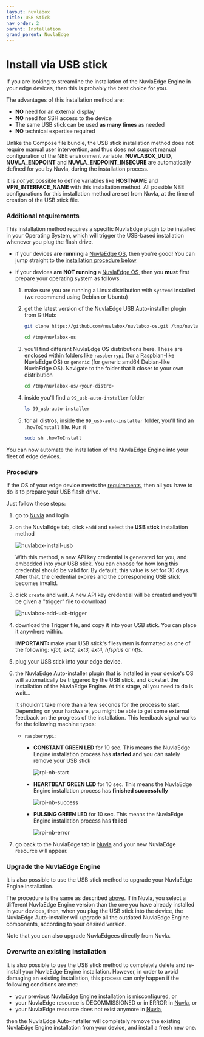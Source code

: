 ```yaml
---
layout: nuvlabox
title: USB Stick
nav_order: 2
parent: Installation
grand_parent: NuvlaEdge
---
```


# Install via USB stick

If you are looking to streamline the installation of the NuvlaEdge Engine in your edge devices, then this is probably the best choice for you.

The advantages of this installation method are:
- **NO** need for an external display
- **NO** need for SSH access to the device
- The same USB stick can be used **as many times** as needed
- **NO** technical expertise required

Unlike the Compose file bundle, the USB stick installation method does not require manual user intervention, and thus does not support manual configuration of the NBE environment variable. **NUVLABOX_UUID**, **NUVLA_ENDPOINT** and **NUVLA_ENDPOINT_INSECURE** are automatically defined for you by Nuvla, during the installation process.

It is _not_ yet possible to define variables like **HOSTNAME** and **VPN_INTERFACE_NAME** with this installation method. All possible NBE configurations for this installation method are set from Nuvla, at the time of creation of the USB stick file.

### Additional requirements

This installation method requires a specific NuvlaEdge plugin to be installed in your Operating System, which will trigger the USB-based installation whenever you plug the flash drive.

- if your devices **are running** a [NuvlaEdge OS](/nuvlabox/nuvlabox-os.html), then you're good! You can jump straight to the [installation procedure below](#procedure)

- if your devices **are NOT running** a [NuvlaEdge OS](/nuvlabox/nuvlabox-os.html), then you **must** first prepare your operating system as follows:

    1. make sure you are running a Linux distribution with `systemd` installed (we recommend using Debian or Ubuntu)
    2. get the latest version of the NuvlaEdge USB Auto-installer plugin from GitHub:

        ```bash
        git clone https://github.com/nuvlabox/nuvlabox-os.git /tmp/nuvlabox-os

        cd /tmp/nuvlabox-os
        ```

    3. you'll find different NuvlaEdge OS distributions here. These are enclosed within folders like `raspberrypi` (for a Raspbian-like NuvlaEdge OS) or `generic` (for generic amd64 Debian-like NuvlaEdge OS). Navigate to the folder that it closer to your own distribution

        ```bash
        cd /tmp/nuvlabox-os/<your-distro>
        ```

    4. inside you'll find a `99_usb-auto-installer` folder

        ```bash
        ls 99_usb-auto-installer
        ```

    5. for all distros, inside the `99_usb-auto-installer` folder, you'll find an `.howToInstall` file. Run it

        ```bash
        sudo sh .howToInstall
        ```

You can now automate the installation of the NuvlaEdge Engine into your fleet of edge devices.

### Procedure

If the OS of your edge device meets the [requirements](#additional-requirements), then all you have to do is to prepare your USB flash drive.

Just follow these steps:

1. go to [Nuvla](https://nuvla.io) and login
2. on the NuvlaEdge tab, click `+add` and select the **USB stick** installation method

   ![nuvlabox-install-usb](/assets/img/nuvlabox-add-usb.png)

   With this method, a new API key credential is generated for you, and embedded into your USB stick. You can choose for how long this credential should be valid for. By default, this value is set for 30 days. After that, the credential expires and the corresponding USB stick becomes invalid.

3. click `create` and wait. A new API key credential will be created and you'll be given a "trigger" file to download

   ![nuvlabox-add-usb-trigger](/assets/img/nuvlabox-add-usb-trigger.png)

4. download the Trigger file, and copy it into your USB stick. You can place it anywhere within.

   **IMPORTANT:** make your USB stick's filesystem is formatted as one of the following: _vfat, ext2, ext3, ext4, hfsplus_ or _ntfs_.

5. plug your USB stick into your edge device.

6. the NuvlaEdge Auto-installer plugin that is installed in your device's OS will automatically be triggered by the USB stick, and kickstart the installation of the NuvlaEdge Engine. At this stage, all you need to do is wait...

   It shouldn't take more than a few seconds for the process to start. Depending on your hardware, you might be able to get some external feedback on the progress of the installation. This feedback signal works for the following machine types:
    - `raspberrypi`:
        - **CONSTANT GREEN LED** for 10 sec. This means the NuvlaEdge Engine installation process has **started** and you can safely remove your USB stick

          ![rpi-nb-start](/assets/img/rpi-nb-start.gif)

        - **HEARTBEAT GREEN LED** for 10 sec. This means the NuvlaEdge Engine installation process has **finished successfully**

          ![rpi-nb-success](/assets/img/rpi-nb-success.gif)

        - **PULSING GREEN LED** for 10 sec. This means the NuvlaEdge Engine installation process has **failed**

          ![rpi-nb-error](/assets/img/rpi-nb-error.gif)

7. go back to the NuvlaEdge tab in [Nuvla](https://nuvla.io) and your new NuvlaEdge resource will appear.


### Upgrade the NuvlaEdge Engine

It is also possible to use the USB stick method to upgrade your NuvlaEdge Engine installation.

The procedure is the same as described [above](#procedure). If in Nuvla, you select a different NuvlaEdge Engine version than the one you have already installed in your devices, then, when you plug the USB stick into the device, the NuvlaEdge Auto-installer will upgrade all the outdated NuvlaEdge Engine components, according to your desired version.

Note that you can also upgrade NuvlaEdgees directly from Nuvla.


### Overwrite an existing installation

It is also possible to use the USB stick method to completely delete and re-install your NuvlaEdge Engine installation. However, in order to avoid damaging an existing installation, this process can only happen if the following conditions are met:

- your previous NuvlaEdge Engine installation is misconfigured, or
- your NuvlaEdge resource is DECOMMISSIONED or in ERROR in [Nuvla](https://nuvla.io/ui/edge), or
- your NuvlaEdge resource does not exist anymore in [Nuvla](https://nuvla.io/ui/edge),

then the NuvlaEdge Auto-installer will completely remove the existing NuvlaEdge Engine installation from your device, and install a fresh new one.
